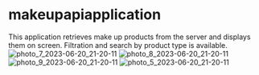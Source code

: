 # makeupapiapplication
This application retrieves make up products from the server and displays them on screen. Filtration and search by product type is available.
![photo_7_2023-06-20_21-20-11](https://github.com/MariaShukshina/makeupapiapplication/assets/64134936/8fd69285-461c-4eea-a21d-29cee888fe89)
![photo_8_2023-06-20_21-20-11](https://github.com/MariaShukshina/makeupapiapplication/assets/64134936/d7b099b4-2700-4e59-bd7e-685bcea9d4e9)
![photo_9_2023-06-20_21-20-11](https://github.com/MariaShukshina/makeupapiapplication/assets/64134936/03cb4e05-52d2-4518-8c9e-274bdcbf203a)
![photo_5_2023-06-20_21-20-11](https://github.com/MariaShukshina/makeupapiapplication/assets/64134936/b805b785-16da-4521-a021-dbcf722ce6b8)
